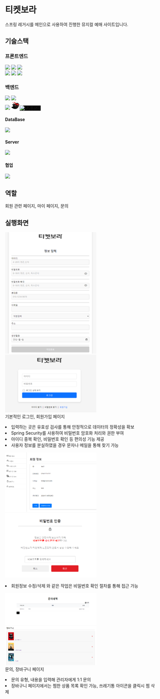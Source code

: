 # 티켓보라

스프링 레거시를 메인으로 사용하여 진행한 뮤지컬 예매 사이트입니다.

## 기술스택

### 프론트엔드
  <div>
    <img src="https://img.shields.io/badge/jsp-F7DF1E?style=for-the-badge&logo=jsp&logoColor=white">
    <img src="https://img.shields.io/badge/html5-E34F26?style=for-the-badge&logo=html5&logoColor=white">
    <img src="https://img.shields.io/badge/css-1572B6?style=for-the-badge&logo=css3&logoColor=white"> 
    <br>
    <img src="https://img.shields.io/badge/Ajax-E4202E?style=for-the-badge&logo=Ajax&logoColor=white">
    <img src="https://img.shields.io/badge/javascript-F7DF1E?style=for-the-badge&logo=javascript&logoColor=black"> 
    <img src="https://img.shields.io/badge/jquery-0769AD?style=for-the-badge&logo=jquery&logoColor=white">
  </div>

### 백엔드
  <div>
    <img src="https://img.shields.io/badge/java-007396?style=for-the-badge&logo=java&logoColor=white">
    <img src="https://img.shields.io/badge/spring-6DB33F?style=for-the-badge&logo=spring&logoColor=white"> 
  <br>
    <img src="https://img.shields.io/badge/spring Security-6DB33F?style=for-the-badge&logo=spring Security&logoColor=white">
    <img src = "https://github.com/lshstory0805/musicalProject/blob/main/Img/Mybatis.png" style="width:28px; height:28px;"><img src="https://img.shields.io/badge/MyBatis-ffffff?style=for-the-badge&logo=none" alt="MyBatis" style="background-color: #000000; color: balck;"> 
  

#### DataBase
  <div>
    <img src="https://img.shields.io/badge/oracle-F80000?style=for-the-badge&logo=oracle&logoColor=white">
  </div>

#### Server
  <div>
    <img src="https://img.shields.io/badge/apache tomcat-F8DC75?style=for-the-badge&logo=apachetomcat&logoColor=white">
  </div>

#### 협업
  <div>
    <img src="https://img.shields.io/badge/github-181717?style=for-the-badge&logo=github&logoColor=white">
  </div>

## 역할
   회원 관련 페이지, 마이 페이지, 문의 

## 실행화면
   <img src="https://github.com/lshstory0805/musicalProject/blob/main/Img/signup.png" style="width:300px; height: auto;"><br>
   <img src="https://github.com/lshstory0805/musicalProject/blob/main/Img/%EB%A1%9C%EA%B7%B8%EC%9D%B8.png" style="width:300px; height: auto;"><br>
    기본적인 로그인, 회원가입 페이지<br>
    <li> 입력하는 곳은 유효성 검사를 통해 안정적으로 데이터의 정확성을 확보</li>
    <li> Spring Security를 사용하여 비밀번호 암호화 처리와 권한 부여 </li>
    <li> 아이디 중복 확인, 비밀번호 확인 등 편의성 기능 제공</li>
    <li> 사용자 정보를 분실하였을 경우 문자나 메일을 통해 찾기 가능</li>


  <img src="https://github.com/lshstory0805/musicalProject/blob/main/Img/%ED%9A%8C%EC%9B%90%EC%A0%95%EB%B3%B4.png" style="width:300px; height: auto;"><br>
  <img src="https://github.com/lshstory0805/musicalProject/blob/main/Img/%EB%B9%84%EB%B0%80%EB%B2%88%ED%98%B8%ED%99%95%EC%9D%B8.png"
  style="width:300px; height: auto;"><br>
    <li> 회원정보 수정/삭제 와 같은 작업은 비밀번호 확인 절차를 통해 접근 가능 </li>

  <img src="https://github.com/lshstory0805/musicalProject/blob/main/Img/%EB%AC%B8%EC%9D%98%EB%82%B4%EC%97%AD.png"
  style="width:300px; height: auto;"><br>
  <img src="https://github.com/lshstory0805/musicalProject/blob/main/Img/%EC%9E%A5%EB%B0%94%EA%B5%AC%EB%8B%88.png"
  style="width:300px; height: auto;"><br>
    문의, 장바구니 페이지<br>
    <li> 문의 유형, 내용을 입력해 관리자에게 1:1 문의 </li>
    <li> 장바구니 페이지에서는 찜한 상품 목록 확인 가능, 쓰레기통 아이콘을 클릭시 찜 삭제 </li>
  
  
